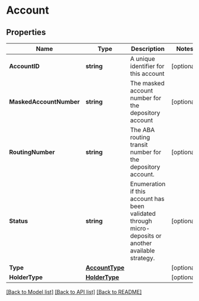 # Account

## Properties

Name | Type | Description | Notes
------------ | ------------- | ------------- | -------------
**AccountID** | **string** | A unique identifier for this account | [optional] 
**MaskedAccountNumber** | **string** | The masked account number for the depository account | [optional] 
**RoutingNumber** | **string** | The ABA routing transit number for the depository account. | [optional] 
**Status** | **string** | Enumeration if this account has been validated through micro-deposits or another available strategy. | [optional] 
**Type** | [**AccountType**](AccountType.md) |  | [optional] 
**HolderType** | [**HolderType**](HolderType.md) |  | [optional] 

[[Back to Model list]](../README.md#documentation-for-models) [[Back to API list]](../README.md#documentation-for-api-endpoints) [[Back to README]](../README.md)


